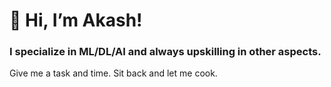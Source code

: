 # 👋 Hi, I’m Akash!
### I specialize in ML/DL/AI and always upskilling in other aspects.
Give me a task and time. Sit back and let me cook.


<!---
akashkashyaps/akashkashyaps is a ✨ special ✨ repository because its `README.md` (this file) appears on your GitHub profile.
You can click the Preview link to take a look at your changes.
--->
